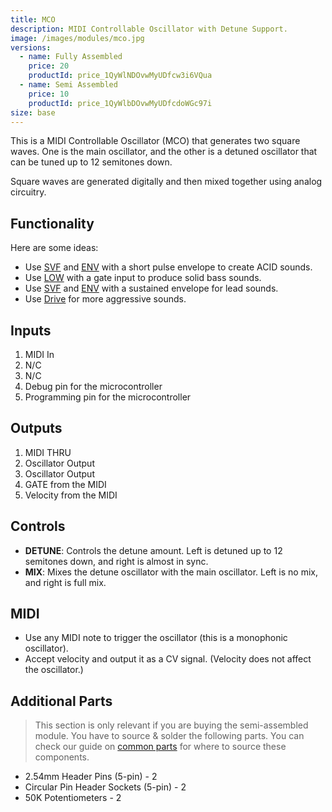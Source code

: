 ```yaml
---
title: MCO
description: MIDI Controllable Oscillator with Detune Support.
image: /images/modules/mco.jpg
versions:
  - name: Fully Assembled
    price: 20
    productId: price_1QyWlNDOvwMyUDfcw3i6VQua
  - name: Semi Assembled
    price: 10
    productId: price_1QyWlbDOvwMyUDfcdoWGc97i
size: base
---
```


This is a MIDI Controllable Oscillator (MCO) that generates two square waves. One is the main oscillator, and the other is a detuned oscillator that can be tuned up to 12 semitones down.

Square waves are generated digitally and then mixed together using analog circuitry.

## Functionality

Here are some ideas:

* Use [SVF](/modules/svf) and [ENV](/modules/env) with a short pulse envelope to create ACID sounds.
* Use [LOW](/modules/low) with a gate input to produce solid bass sounds.
* Use [SVF](/modules/svf) and [ENV](/modules/env) with a sustained envelope for lead sounds.
* Use [Drive](/modules/drive) for more aggressive sounds.

## Inputs

1. MIDI In
2. N/C
3. N/C
4. Debug pin for the microcontroller
5. Programming pin for the microcontroller

## Outputs

1. MIDI THRU
2. Oscillator Output
3. Oscillator Output
4. GATE from the MIDI
5. Velocity from the MIDI

## Controls

* **DETUNE**: Controls the detune amount. Left is detuned up to 12 semitones down, and right is almost in sync.
* **MIX**: Mixes the detune oscillator with the main oscillator. Left is no mix, and right is full mix.

## MIDI

* Use any MIDI note to trigger the oscillator (this is a monophonic oscillator).
* Accept velocity and output it as a CV signal. (Velocity does not affect the oscillator.)

## Additional Parts

> This section is only relevant if you are buying the semi-assembled module. You have to source & solder the following parts. You can check our guide on [common parts](/docs/technical-details/common-parts) for where to source these components.

* 2.54mm Header Pins (5-pin) - 2
* Circular Pin Header Sockets (5-pin) - 2
* 50K Potentiometers - 2